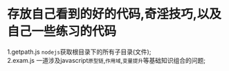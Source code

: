 # 存放自己看到的好的代码,奇淫技巧,以及自己一些练习的代码

1.getpath.js `nodejs`获取根目录下的所有子目录(文件);
<br>
2.exam.js 一道涉及javascript`原型链`,`作用域`,`变量提升`等基础知识组合的问题;
